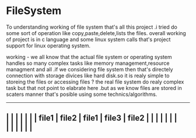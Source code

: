 # FileSystem


To understanding working of file system that's all this project .i tried do some sort of operation like copy,paste,delete,lists the files. overall working
of project is in c language and some linux system calls that's project support for linux operating system.

working -
 we all know that the actual file system or operating system handles so many complex tasks like memory management,resource managment and all .if we considering
 file system then that's directely connection with storage divices like hard disk.so it is realy simple to storeing the files or accessing files ?
 the real file system do realy complex task but that not point to elabrate here .but as we know files are stored in scaters manner that's posible using some
 technics/algorithms.
 
 -----------------------------------------------------------------------------------------------
 |                 |                 |                  |                    |                 |
 |    file1        |   file2         | file1            |    file3           | file2           |
 |                 |                 |                  |                    |                 |    
 |                 |                 |                  |                    |                 |
 -----------------------------------------------------------------------------------------------
